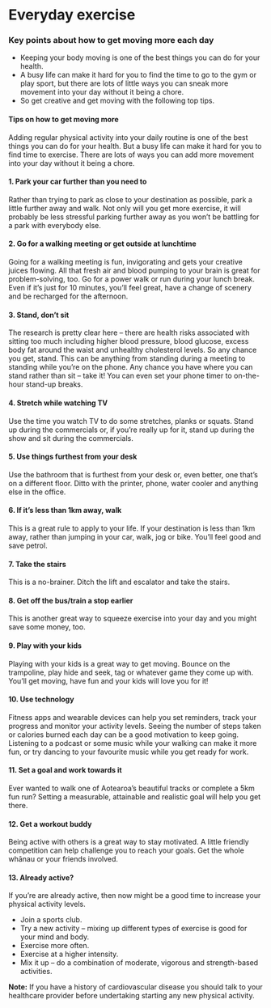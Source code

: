 # Everyday exercise

### Key points about how to get moving more each day

- Keeping your body moving is one of the best things you can do for your health.
- A busy life can make it hard for you to find the time to go to the gym or play sport, but there are lots of little ways you can sneak more movement into your day without it being a chore.
- So get creative and get moving with the following top tips.

#### Tips on how to get moving more 

Adding regular physical activity into your daily routine is one of the best things you can do for your health. But a busy life can make it hard for you to find time to exercise. There are lots of ways you can add more movement into your day without it being a chore.

#### 1\. Park your car further than you need to

Rather than trying to park as close to your destination as possible, park a little further away and walk. Not only will you get more exercise, it will probably be less stressful parking further away as you won’t be battling for a park with everybody else.

#### 2\. Go for a walking meeting or get outside at lunchtime

Going for a walking meeting is fun, invigorating and gets your creative juices flowing. All that fresh air and blood pumping to your brain is great for problem-solving, too. Go for a power walk or run during your lunch break. Even if it’s just for 10 minutes, you’ll feel great, have a change of scenery and be recharged for the afternoon.

#### 3\. Stand, don’t sit

The research is pretty clear here – there are health risks associated with sitting too much including higher blood pressure, blood glucose, excess body fat around the waist and unhealthy cholesterol levels. So any chance you get, stand. This can be anything from standing during a meeting to standing while you’re on the phone. Any chance you have where you can stand rather than sit – take it! You can even set your phone timer to on-the-hour stand-up breaks.

#### 4\. Stretch while watching TV

Use the time you watch TV to do some stretches, planks or squats. Stand up during the commercials or, if you’re really up for it, stand up during the show and sit during the commercials.

#### 5\. Use things furthest from your desk

Use the bathroom that is furthest from your desk or, even better, one that’s on a different floor. Ditto with the printer, phone, water cooler and anything else in the office.

#### 6\. If it’s less than 1km away, walk

This is a great rule to apply to your life. If your destination is less than 1km away, rather than jumping in your car, walk, jog or bike. You’ll feel good and save petrol.

#### 7\. Take the stairs

This is a no-brainer. Ditch the lift and escalator and take the stairs.

#### 8\. Get off the bus/train a stop earlier

This is another great way to squeeze exercise into your day and you might save some money, too.

#### 9\. Play with your kids

Playing with your kids is a great way to get moving. Bounce on the trampoline, play hide and seek, tag or whatever game they come up with. You’ll get moving, have fun and your kids will love you for it!

#### 10\. Use technology

Fitness apps and wearable devices can help you set reminders, track your progress and monitor your activity levels. Seeing the number of steps taken or calories burned each day can be a good motivation to keep going. Listening to a podcast or some music while your walking can make it more fun, or try dancing to your favourite music while you get ready for work.

#### 11\. Set a goal and work towards it

Ever wanted to walk one of Aotearoa’s beautiful tracks or complete a 5km fun run? Setting a measurable, attainable and realistic goal will help you get there.

#### 12\. Get a workout buddy

Being active with others is a great way to stay motivated. A little friendly competition can help challenge you to reach your goals. Get the whole whānau or your friends involved.

#### 13\. Already active?

If you’re are already active, then now might be a good time to increase your physical activity levels.

- Join a sports club.
- Try a new activity – mixing up different types of exercise is good for your mind and body.
- Exercise more often.
- Exercise at a higher intensity.
- Mix it up – do a combination of moderate, vigorous and strength-based activities.

**Note:** If you have a history of cardiovascular disease you should talk to your healthcare provider before undertaking starting any new physical activity.
